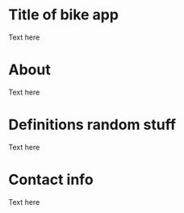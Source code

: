 # Title of bike app

Text here
    
# About

Text here


# Definitions random stuff

Text here

# Contact info

Text here
